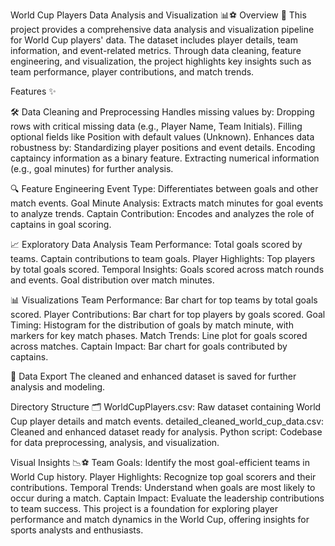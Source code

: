 World Cup Players Data Analysis and Visualization 📊⚽
Overview 📁
This project provides a comprehensive data analysis and visualization pipeline for World Cup players' data. The dataset includes player details, team information, and event-related metrics. Through data cleaning, feature engineering, and visualization, the project highlights key insights such as team performance, player contributions, and match trends.

Features ✨

🛠️ Data Cleaning and Preprocessing
Handles missing values by:
Dropping rows with critical missing data (e.g., Player Name, Team Initials).
Filling optional fields like Position with default values (Unknown).
Enhances data robustness by:
Standardizing player positions and event details.
Encoding captaincy information as a binary feature.
Extracting numerical information (e.g., goal minutes) for further analysis.

🔍 Feature Engineering
Event Type: Differentiates between goals and other match events.
Goal Minute Analysis: Extracts match minutes for goal events to analyze trends.
Captain Contribution: Encodes and analyzes the role of captains in goal scoring.

📈 Exploratory Data Analysis
Team Performance:
Total goals scored by teams.
Captain contributions to team goals.
Player Highlights:
Top players by total goals scored.
Temporal Insights:
Goals scored across match rounds and events.
Goal distribution over match minutes.

📊 Visualizations
Team Performance:
Bar chart for top teams by total goals scored.
Player Contributions:
Bar chart for top players by goals scored.
Goal Timing:
Histogram for the distribution of goals by match minute, with markers for key match phases.
Match Trends:
Line plot for goals scored across matches.
Captain Impact:
Bar chart for goals contributed by captains.

💾 Data Export
The cleaned and enhanced dataset is saved for further analysis and modeling.

Directory Structure 🗂️
WorldCupPlayers.csv: Raw dataset containing World Cup player details and match events.
detailed_cleaned_world_cup_data.csv: Cleaned and enhanced dataset ready for analysis.
Python script: Codebase for data preprocessing, analysis, and visualization.

Visual Insights 📉⚽
Team Goals: Identify the most goal-efficient teams in World Cup history.
Player Highlights: Recognize top goal scorers and their contributions.
Temporal Trends: Understand when goals are most likely to occur during a match.
Captain Impact: Evaluate the leadership contributions to team success.
This project is a foundation for exploring player performance and match dynamics in the World Cup, offering insights for sports analysts and enthusiasts.






